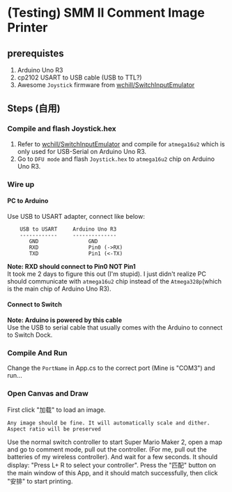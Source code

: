 # (Testing) SMM II Comment Image Printer

## prerequistes

1. Arduino Uno R3
1. cp2102 USART to USB cable (USB to TTL?)
3. Awesome `Joystick` firmware from [wchill/SwitchInputEmulator](https://github.com/wchill/SwitchInputEmulator)

## Steps (自用)

### Compile and flash Joystick.hex
1. Refer to [wchill/SwitchInputEmulator](https://github.com/wchill/SwitchInputEmulator) and compile for `atmega16u2` which is only used for USB-Serial on Arduino Uno R3.
2. Go to `DFU mode` and flash `Joystick.hex` to `atmega16u2` chip on Arduino Uno R3.

### Wire up

#### PC to Arduino
Use USB to USART adapter, connect like below:

        USB to USART     Arduino Uno R3
        ------------     --------------
           GND                GND
           RXD                Pin0 (->RX)
           TXD                Pin1 (<-TX)
**Note: RXD should connect to Pin0 NOT Pin1**  
It took me 2 days to figure this out (I'm stupid). I just didn't realize PC should communicate with `atmega16u2` chip instead of the `Atmega328p`(which is the main chip of Arduino Uno R3).

#### Connect to Switch
**Note: Arduino is powered by this cable**  
Use the USB to serial cable that usually comes with the Arduino to connect to Switch Dock.

### Compile And Run
Change the `PortName` in App.cs to the correct port (Mine is "COM3") and run...

### Open Canvas and Draw
First click "加载" to load an image. 

    Any image should be fine. It will automatically scale and dither. Aspect ratio will be preserved
 
Use the normal switch controller to start Super Mario Maker 2, open a map and go to comment mode, pull out the controller. (For me, pull out the batteries of my wireless controller). And wait for a few seconds. It should display: "Press L+ R to select your controller". Press the "匹配" button on the main window of this App, and it should match successfully, then click "安排" to start printing.
